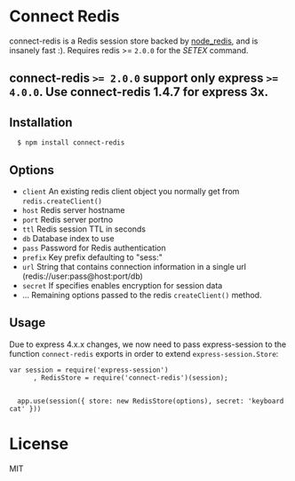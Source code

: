 # Connect Redis

connect-redis is a Redis session store backed by [node_redis](http://github.com/mranney/node_redis), and is insanely fast :). Requires redis >= `2.0.0` for the _SETEX_ command.

## connect-redis `>= 2.0.0` support only express `>= 4.0.0`. Use connect-redis 1.4.7 for express 3x.

## Installation

	  $ npm install connect-redis

## Options
  
  - `client` An existing redis client object you normally get from `redis.createClient()`
  - `host` Redis server hostname
  - `port` Redis server portno
  - `ttl` Redis session TTL in seconds
  - `db` Database index to use
  - `pass` Password for Redis authentication
  - `prefix` Key prefix defaulting to "sess:"
  - `url` String that contains connection information in a single url (redis://user:pass@host:port/db)
  - `secret` If specifies enables encryption for session data
  - ...    Remaining options passed to the redis `createClient()` method.

## Usage

 Due to express 4.x.x changes, we now need to pass express-session to the function `connect-redis` exports in order to extend `express-session.Store`:

    var session = require('express-session')
	 	  , RedisStore = require('connect-redis')(session);

    
      app.use(session({ store: new RedisStore(options), secret: 'keyboard cat' }))

# License

  MIT
